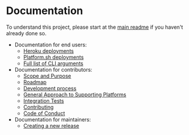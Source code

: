 Documentation
===

To understand this project, please start at the [main readme](../README.md) if you haven't already done so.

- Documentation for end users:
    - [Heroku deployments](heroku_deployments.md)
    - [Platform.sh deployments](platformsh_deployments.md)
    - [Full list of CLI arguments](cli_args.md)
- Documentation for contributors:
    - [Scope and Purpose](scope_purpose.md)
    - [Roadmap](roadmap.md)
    - [Development process](development_process.md)
    - [General Approach to Supporting Platforms](supporting_platforms.md)
    - [Integration Tests](integration_tests.md)
    - [Contributing](contributing.md)
    - [Code of Conduct](code_of_conduct.md)
- Documentation for maintainers:    
    - [Creating a new release](creating_release.md)
